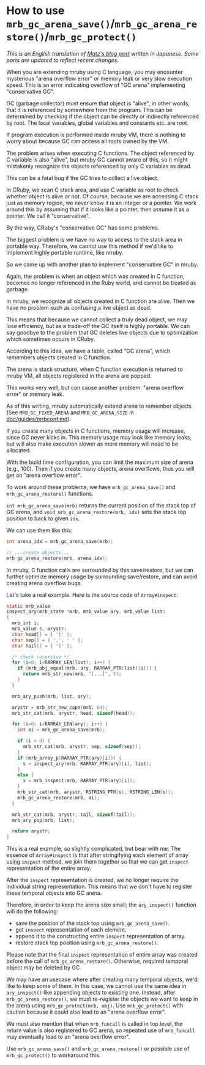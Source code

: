 # How to use `mrb_gc_arena_save()`/`mrb_gc_arena_restore()`/`mrb_gc_protect()`

_This is an English translation of [Matz's blog post][matz blog post]
written in Japanese._
_Some parts are updated to reflect recent changes._

[matz blog post]: <https://www.rubyist.net/~matz/20130731.html>

When you are extending mruby using C language, you may encounter
mysterious "arena overflow error" or memory leak or very slow
execution speed. This is an error indicating overflow of "GC arena"
implementing "conservative GC".

GC (garbage collector) must ensure that object is "alive", in other
words, that it is referenced by somewhere from the program. This can be
determined by checking if the object can be directly or indirectly
referenced by root. The local variables, global variables and
constants etc. are root.

If program execution is performed inside mruby VM, there is nothing to
worry about because GC can access all roots owned by the VM.

The problem arises when executing C functions. The object referenced
by C variable is also "alive", but mruby GC cannot aware of this, so
it might mistakenly recognize the objects referenced by only C
variables as dead.

This can be a fatal bug if the GC tries to collect a live object.

In CRuby, we scan C stack area, and use C variable as root to check
whether object is alive or not. Of course, because we are accessing C
stack just as memory region, we never know it is an integer or a
pointer. We work around this by assuming that if it looks like a
pointer, then assume it as a pointer. We call it "conservative".

By the way, CRuby's "conservative GC" has some problems.

The biggest problem is we have no way to access to the stack area in
portable way. Therefore, we cannot use this method if we'd like to
implement highly portable runtime, like mruby.

So we came up with another plan to implement "conservative GC" in mruby.

Again, the problem is when an object which was created in C function, becomes
no longer referenced in the Ruby world, and cannot be treated as garbage.

In mruby, we recognize all objects created in C function are alive.
Then we have no problem such as confusing a live object as dead.

This means that because we cannot collect a truly dead object, we may
lose efficiency, but as a trade-off the GC itself is highly portable.
We can say goodbye to the problem that GC deletes live objects due to
optimization which sometimes occurs in CRuby.

According to this idea, we have a table, called "GC arena", which
remembers objects created in C function.

The arena is stack structure, when C function execution is returned to mruby
VM, all objects registered in the arena are popped.

This works very well, but can cause another problem: "arena overflow error" or
memory leak.

As of this writing, mruby automatically extend arena to remember
objects (See `MRB_GC_FIXED_ARENA` and `MRB_GC_ARENA_SIZE` in
[doc/guides/mrbconf.md](mrbconf.md)).

If you create many objects in C functions, memory usage will increase, since
GC never kicks in. This memory usage may look like memory leaks, but will also
make execution slower as more memory will need to be allocated.

With the build time configuration, you can limit the maximum size of
arena (e.g., 100). Then if you create many objects, arena overflows,
thus you will get an "arena overflow error".

To work around these problems, we have `mrb_gc_arena_save()` and
`mrb_gc_arena_restore()` functions.

`int mrb_gc_arena_save(mrb)` returns the current position of the stack
top of GC arena, and `void mrb_gc_arena_restore(mrb, idx)` sets the
stack top position to back to given `idx`.

We can use them like this:

```c
int arena_idx = mrb_gc_arena_save(mrb);

// ...create objects...
mrb_gc_arena_restore(mrb, arena_idx);

```

In mruby, C function calls are surrounded by this save/restore, but we
can further optimize memory usage by surrounding save/restore, and can
avoid creating arena overflow bugs.

Let's take a real example. Here is the source code of `Array#inspect`:

```c
static mrb_value
inspect_ary(mrb_state *mrb, mrb_value ary, mrb_value list)
{
  mrb_int i;
  mrb_value s, arystr;
  char head[] = { '[' };
  char sep[] = { ',', ' ' };
  char tail[] = { ']' };

  /* check recursive */
  for (i=0; i<RARRAY_LEN(list); i++) {
    if (mrb_obj_equal(mrb, ary, RARRAY_PTR(list)[i])) {
      return mrb_str_new(mrb, "[...]", 5);
    }
  }

  mrb_ary_push(mrb, list, ary);

  arystr = mrb_str_new_capa(mrb, 64);
  mrb_str_cat(mrb, arystr, head, sizeof(head));

  for (i=0; i<RARRAY_LEN(ary); i++) {
    int ai = mrb_gc_arena_save(mrb);

    if (i > 0) {
      mrb_str_cat(mrb, arystr, sep, sizeof(sep));
    }
    if (mrb_array_p(RARRAY_PTR(ary)[i])) {
      s = inspect_ary(mrb, RARRAY_PTR(ary)[i], list);
    }
    else {
      s = mrb_inspect(mrb, RARRAY_PTR(ary)[i]);
    }
    mrb_str_cat(mrb, arystr, RSTRING_PTR(s), RSTRING_LEN(s));
    mrb_gc_arena_restore(mrb, ai);
  }

  mrb_str_cat(mrb, arystr, tail, sizeof(tail));
  mrb_ary_pop(mrb, list);

  return arystr;
}
```

This is a real example, so slightly complicated, but bear with me.
The essence of `Array#inspect` is that after stringifying each element
of array using `inspect` method, we join them together so that we can
get `inspect` representation of the entire array.

After the `inspect` representation is created, we no longer require the
individual string representation. This means that we don't have to register
these temporal objects into GC arena.

Therefore, in order to keep the arena size small; the `ary_inspect()` function
will do the following:

- save the position of the stack top using `mrb_gc_arena_save()`.
- get `inspect` representation of each element.
- append it to the constructing entire `inspect` representation of array.
- restore stack top position using `mrb_gc_arena_restore()`.

Please note that the final `inspect` representation of entire array
was created before the call of `mrb_gc_arena_restore()`. Otherwise,
required temporal object may be deleted by GC.

We may have an usecase where after creating many temporal objects, we'd
like to keep some of them. In this case, we cannot use the same idea
in `ary_inspect()` like appending objects to existing one.
Instead, after `mrb_gc_arena_restore()`, we must re-register the objects we
want to keep in the arena using `mrb_gc_protect(mrb, obj)`.
Use `mrb_gc_protect()` with caution because it could also lead to an "arena
overflow error".

We must also mention that when `mrb_funcall` is called in top level, the return
value is also registered to GC arena, so repeated use of `mrb_funcall` may
eventually lead to an "arena overflow error".

Use `mrb_gc_arena_save()` and `mrb_gc_arena_restore()` or possible use of
`mrb_gc_protect()` to workaround this.
